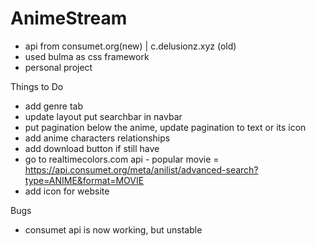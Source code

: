 # AnimeStream 
- api from consumet.org(new) | c.delusionz.xyz (old)
- used bulma as css framework
- personal project

Things to Do
- add genre tab
- update layout put searchbar in navbar
- put pagination below the anime, update pagination to text or its icon
- add anime characters relationships
- add download button if still have
- go to realtimecolors.com
api - 
popular movie
= https://api.consumet.org/meta/anilist/advanced-search?type=ANIME&format=MOVIE
- add icon for website

Bugs
- consumet api is now working, but unstable

